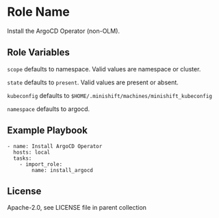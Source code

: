 Role Name
=========

Install the ArgoCD Operator (non-OLM).

Role Variables
--------------
`scope` defaults to namespace. Valid values are namespace or cluster.

`state` defaults to `present`. Valid values are present or absent.

`kubeconfig` defaults to `$HOME/.minishift/machines/minishift_kubeconfig`

`namespace` defaults to argocd.


Example Playbook
----------------
```
- name: Install ArgoCD Operator
  hosts: local
  tasks:
    - import_role:
        name: install_argocd
```
License
-------

Apache-2.0, see LICENSE file in parent collection
